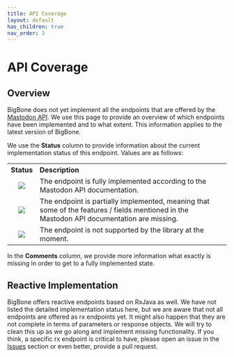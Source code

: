 ```yaml
---
title: API Coverage
layout: default
has_children: true
nav_order: 3
---
```


# API Coverage

## Overview

BigBone does not yet implement all the endpoints that are offered by the [Mastodon API](https://docs.joinmastodon.org/methods/). We use this page to
provide an overview of which endpoints have been implemented and to what extent. This information applies to the latest version of BigBone. 

We use the __Status__ column to provide information about the current implementation status of this endpoint. Values are as follows:

<table style="width:100%;table-layout:fixed;">
  <tr>
    <th style="width:10%;text-align:center;">Status</th>
    <th style="width:90%;text-align:left;">Description</th>
  </tr>
  <tr>
    <td style="width:10%;text-align:center;"><img src="/assets/green16.png"></td>
    <td style="width:90%;text-align:left;">The endpoint is fully implemented according to the Mastodon API documentation.</td>
  </tr>
  <tr>
    <td style="width:10%;text-align:center;"><img src="/assets/orange16.png"></td>
    <td style="width:90%;text-align:left;">The endpoint is partially implemented, meaning that some of the features / fields mentioned in the Mastodon API documentation are missing.</td>
  </tr>
  <tr>
    <td style="width:10%;text-align:center;"><img src="/assets/red16.png"></td>
    <td style="width:90%;text-align:left;">The endpoint is not supported by the library at the moment.</td>
  </tr>
</table>

In the __Comments__ column, we provide more information what exactly is missing in order to get to a fully implemented state.

## Reactive Implementation
BigBone offers reactive endpoints based on RxJava as well. We have not listed the detailed implementation status here, but we are aware that not all endpoints
are offered as rx endpoints yet. It might also happen that they are not complete in terms of parameters or response objects. We will try to clean this up as 
we go along and implement missing functionality. If you think, a specific rx endpoint is critical to have, please open an issue in the
[Issues](https://github.com/andregasser/bigbone/issues) section or even better, provide a pull request.

